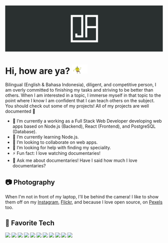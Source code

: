 [![Header-JamesAdhitthana](https://raw.githubusercontent.com/jamesadhitthana/jamesadhitthana/main/james-header.png "Header")](https://jamesgalaxy.com/)

# Hi, how are ya? <img src="https://raw.githubusercontent.com/jamesadhitthana/jamesadhitthana/main/wavy.gif" width="50px">

Bilingual (English & Bahasa Indonesia), diligent, and competitive person, I am overly committed to finishing my tasks and striving to be better than others. When I am interested in a topic, I immerse myself in that topic to the point where I know I am confident that I can teach others on the subject. You should check out some of my projects! All of my projects are well documented 🤗

- 🔭 I’m currently a working as a Full Stack Web Developer developing web apps based on Node.js (Backend), React (Frontend), and PostgreSQL (Database).
- 🌱 I’m currently learning Node.js.
- 👯 I’m looking to collaborate on web apps.
- 🤔 I’m looking for help with finding my speciality.
- ⚡ Fun fact: I love watching documentaries!
- 💬 Ask me about documentaries! Have I said how much I love documentaries?

## 📷 Photography

When I'm not in front of my laptop, I'll be behind the camera! I like to show them off on my [Instagram](https://instagram.com/paynedeath), [Flickr](https://www.flickr.com/photos/paynejames), and because I love open source, on [Pexels](https://www.pexels.com/@james-adhitthana-233943) too.

## 🔧 Favorite Tech

![](https://img.shields.io/badge/Code-JavaScript-informational?style=flat&logo=javascript&logoColor=white&color=2bbc8a)
![](https://img.shields.io/badge/Code-Python-informational?style=flat&logo=python&logoColor=white&color=2bbc8a)
![](https://img.shields.io/badge/Code-Java-informational?style=flat&logo=java&logoColor=white&color=2bbc8a)
![](https://img.shields.io/badge/Code-Android-informational?style=flat&logo=android&logoColor=white&color=2bbc8a)
![](https://img.shields.io/badge/Code-PHP-informational?style=flat&logo=php&logoColor=white&color=2bbc8a)
![](https://img.shields.io/badge/Code-Golang-informational?style=flat&logo=go&logoColor=white&color=2bbc8a)
![](https://img.shields.io/badge/Code-Arduino-informational?style=flat&logo=arduino&logoColor=white&color=2bbc8a)
![](https://img.shields.io/badge/Editor-Visual_Studio_Code-informational?style=flat&logo=visual-studio-code&logoColor=white&color=2bbc8a)
![](https://img.shields.io/badge/Platform-Firebase-informational?style=flat&logo=firebase&logoColor=white&color=2bbc8a)
![](https://img.shields.io/badge/Framework-React-informational?style=flat&logo=react&logoColor=white&color=2bbc8a)
![](https://img.shields.io/badge/Framework-Bootstrap-informational?style=flat&logo=bootstrap&logoColor=white&color=2bbc8a)
